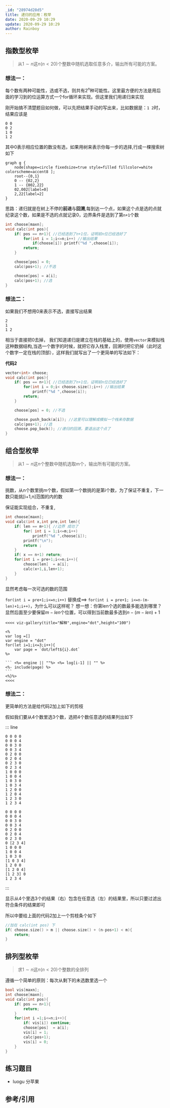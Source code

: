 ```yaml
---
_id: "28974d28d5"
title: 递归的应用：枚举
date: 2020-09-29 10:29
update: 2020-09-29 10:29
author: Rainboy
---
```




## 指数型枚举

> 从$1 \sim n$这$n(n<20)$个整数中随机选取任意多介，输出所有可能的方案。

### 想法一：

每个数有两种可能性，选或不选，则共有$2^n$种可能性。这里最方便的方法是用后面的学习到的位运算方式一个for循环来实现。但这里我们用递归来实现

刚开始搞不清楚题目如何做，可以先把结果手动的写出来，比如数据是：`1 2`时，结果应该是

```
0 0
0 2
1 0
1 2
```

其中0表示相应位置的数没有选，如果用树来表示你每一步的选择,行成一棵搜索树如下


```plaintext
graph g {
    node[shape=circle fixedsize=true style=filled fillcolor=white colorscheme=accent8 ];
    root--{0,1}
    0 -- {02,2}
    1 -- {002,22}
    02,002[label=0]
    2,22[label=2]
}
```

思路：递归就是在树上不停的**前进**与**回溯**,每到达一个点，如果这个点是选的点就纪录这个数，如果是不选的点就记录0，边界条件是选到了第`n+1`个数
```c
int choose[maxn];
void calc(int pos){
    if( pos == n+1){ //已经选到了n+1位，证明前n位已经选好了
        for(int i = 1;i<=n;i++) //输出结果
            if(choose[i]) printf("%d ",choose[i]);
        return;
    }

    choose[pos] = 0;
    calc(pos+1); //不选

    choose[pos] = a[i];
    calc(pos+1); //选
}
```

### 想法二：

如果我们不想用0来表示不选，直接写出结果

```
2
1
1 2
```
相当于直接把0去掉， 我们知道递归是建立在栈的基础上的，使用`vector`来模拟栈这种数据结构,当选一个数字的时候，就把它存入栈里，回溯时把它扔掉（此时这个数字一定在栈的顶部），这样我们就写出了一个更简单的写法如下：

**代码2**
<!-- template start -->
```c
vector<int> choose;
void calc(int pos){
    if( pos == n+1){ //已经选到了n+1位，证明前n位已经选好了
        for(int i = 0;i< choose.size();i++) //输出结果
            printf("%d ",choose[i]);
        return;
    }

    choose[pos] = 0; //不选

    choose.push_back(a[i]); //这里可以理解成模拟一个栈来存数据
    calc(pos+1); //选
    choose.pop_back(); //递归的回溯，要退出这个点了
}
```
<!-- template end -->


## 组合型枚举


> 从$1 \sim n$这$n$个整数中随机选取m个，输出所有可能的方案。

### 想法一：

挑数，从n个数里挑m个数，假如第一个数挑的是第i个数，为了保证不重复，下一数只能挑[i+1,n]范围的内的数


保证能实现组合，不重复,

```c
int choose[maxn];
void calc(int x,int pre,int len){
    if( len == m+1){ //边界 成功了
        for( int i = 1;i<=m;i++)
            printf("%d ",choose[i]);
        printf("\n");
        return ;
    }
    if( x == n+1) return;
    for(int i = pre+1;i<=n;i++){
        choose[len]  = a[i];
        calc(x+1,i,len+1);
    }
}
```

显然考虑每一次可选的数的范围

`for(int i = pre+1;i<=n;i++)`
    替换成==>
    `for(int i = pre+1; i<=n-(m-len)+1;i++)`，为什么可以这样呢？
想一想：你第len个选的数最多能选到哪里？显然后面至少要保留$m-len$个位置，可以得到当前数最多选到$n-(m-len)+1$


    <<<< viz-gallery(title="解释",engine="dot",height="100")

    <%
    var log =[]
    var engine = "dot"
    for(let i=1;i<=3;i++){
        var page = `dot/left${i}.dot`
    %>

    ``` <%= engine || ""%> <%= log[i-1] || "" %>
    <%- include(page) %>
    ```
    <%}%>
    <<<<

### 想法二：

更简单的方法是给代码2加上如下的剪枝


假如我们要从4个数里选3个数，选把4个数任意选的结果列出如下

::: line
```
0 0 0 0
0 0 0 4
0 0 3 0
0 0 3 4
0 2 0 0
0 2 0 4
0 2 3 0
0 2 3 4         
1 0 0 0
1 0 0 4
1 0 3 0
1 0 3 4
1 2 0 0
1 2 0 4
1 2 3 0
1 2 3 4
```

```
0 0 0 0
0 0 0 4
0 0 3 0
0 0 3 4
0 2 0 0
0 2 0 4
0 2 3 0
0 [2 3 4]       
1 0 0 0
1 0 0 4
1 0 3 0
[1 0 3 4]
1 2 0 0
[1 2 0 4]
[1 2 3] 0
1 2 3 4
```
:::

显示从4个里选3个的结果（右）包含在任意选（左）的结果里，所以只要过滤出符合条件的结果即可

所以中要给上面的代码2加上一个剪枝条个如下

```c
//加在 calc(int pos) 下
if( choose.size() > m || choose.size() + (n-pos+1) < m){
    return;
}
```



## 排列型枚举

> 求$1 \sim n$这$n(n<20)$个整数的全排列

遵循一个简单的原则：每次从剩下的未选数里选一个

```c
bool vis[maxn];
int choose[maxn];
void calc(int pos){
    if( pos == n+1){
        return;
    }
    for(int i =1;i<=n;i++){
        if( vis[i]) continue;
        choose[pos]  = a[i];
        vis[i] = 1;
        calc(pos+1);
        vis[i] = 0;
    }
}
```

## 练习题目

 - luogu 分苹果

## 参考/引用
